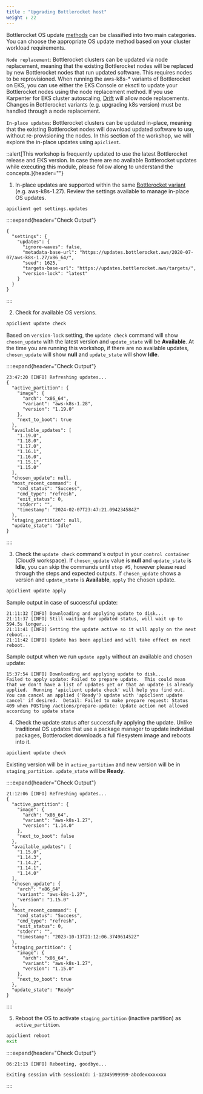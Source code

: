 ```yaml
---
title : "Upgrading Bottlerocket host"
weight : 22
---
```


Bottlerocket OS update [methods](https://bottlerocket.dev/en/os/latest/#/update/methods/) can be classified into two main categories. You can choose the appropriate OS update method based on your cluster workload requirements.

`Node replacement`:  Bottlerocket clusters can be updated via node replacement, meaning that the existing Bottlerocket nodes will be replaced by new Bottlerocket nodes that run updated software. This requires nodes to be reprovisioned. When running the aws-k8s-* variants of Bottlerocket on EKS, you can use either the EKS Console or eksctl to update your Bottlerocket nodes using the node replacement method. If you use Karpenter for EKS cluster autoscaling, [Drift](https://catalog.workshops.aws/karpenter/en-US/basic-nodepool/drift) will allow node replacements. Changes in Bottlerocket variants (e.g. upgrading k8s version) must be handled through a node replacement.

`In-place updates`: Bottlerocket clusters can be updated in-place, meaning that the existing Bottlerocket nodes will download updated software to use, without re-provisioning the nodes. In this section of the workshop, we will explore the in-place updates using `apiclient`.

::alert[This workshop is frequently updated to use the latest Bottlerocket release and EKS version. In case there are no available Bottlerocket updates while executing this module, please follow along to understand the concepts.]{header=""}

1. In-place updates are supported within the same [Bottlerocket variant](https://bottlerocket.dev/en/os/latest/#/concepts/variants/) (e.g. aws-k8s-1.27). Review the settings available to manage in-place OS updates.

```bash
apiclient get settings.updates
```

::::expand{header="Check Output"}
```
{
  "settings": {
    "updates": {
      "ignore-waves": false,
      "metadata-base-url": "https://updates.bottlerocket.aws/2020-07-07/aws-k8s-1.27/x86_64/",
      "seed": 1625,
      "targets-base-url": "https://updates.bottlerocket.aws/targets/",
      "version-lock": "latest"
    }
  }
}
```
::::

2. Check for available OS versions.

```bash
apiclient update check
```

Based on `version-lock` setting, the `update check` command will show `chosen_update` with the latest version and `update_state` will be **Available**. At the time you are running this workshop, if there are no available updates, `chosen_update` will show **null** and `update_state` will show **Idle**.

::::expand{header="Check Output"}
```
23:47:20 [INFO] Refreshing updates...
{
  "active_partition": {
    "image": {
      "arch": "x86_64",
      "variant": "aws-k8s-1.28",
      "version": "1.19.0"
    },
    "next_to_boot": true
  },
  "available_updates": [
    "1.19.0",
    "1.18.0",
    "1.17.0",
    "1.16.1",
    "1.16.0",
    "1.15.1",
    "1.15.0"
  ],
  "chosen_update": null,
  "most_recent_command": {
    "cmd_status": "Success",
    "cmd_type": "refresh",
    "exit_status": 0,
    "stderr": "",
    "timestamp": "2024-02-07T23:47:21.094234584Z"
  },
  "staging_partition": null,
  "update_state": "Idle"
}
```
::::

3. Check the `update check` command's output in your `control container` (Cloud9 workspace). If `chosen_update` value is **null** and `update_state` is **Idle**, you can skip the commands until `step #5`, however please read through the steps and expected outputs. If `chosen_update` shows a version and `update_state` is **Available**, `apply` the chosen update.

```bash
apiclient update apply
```

Sample output in case of successful update:

```
21:11:32 [INFO] Downloading and applying update to disk...
21:11:37 [INFO] Still waiting for updated status, will wait up to 594.5s longer...
21:11:41 [INFO] Setting the update active so it will apply on the next reboot...
21:11:42 [INFO] Update has been applied and will take effect on next reboot.
```

Sample output when we run `update apply` without an available and chosen update:

```
15:37:54 [INFO] Downloading and applying update to disk...
Failed to apply update: Failed to prepare update.  This could mean that we don't have a list of updates yet or that an update is already applied.  Running 'apiclient update check' will help you find out.  You can cancel an applied ('Ready') update with 'apiclient update cancel' if desired.  Detail: Failed to make prepare request: Status 409 when POSTing /actions/prepare-update: Update action not allowed according to update state
```

4. Check the update status after successfully applying the update. Unlike traditional OS updates that use a package manager to update individual packages, Bottlerocket downloads a full filesystem image and reboots into it.

```bash
apiclient update check
```

Existing version will be in `active_partition` and new version will be in `staging_partition`. `update_state` will be **Ready**.

::::expand{header="Check Output"}
```
21:12:06 [INFO] Refreshing updates...
{
  "active_partition": {
    "image": {
      "arch": "x86_64",
      "variant": "aws-k8s-1.27",
      "version": "1.14.0"
    },
    "next_to_boot": false
  },
  "available_updates": [
    "1.15.0",
    "1.14.3",
    "1.14.2",
    "1.14.1",
    "1.14.0"
  ],
  "chosen_update": {
    "arch": "x86_64",
    "variant": "aws-k8s-1.27",
    "version": "1.15.0"
  },
  "most_recent_command": {
    "cmd_status": "Success",
    "cmd_type": "refresh",
    "exit_status": 0,
    "stderr": "",
    "timestamp": "2023-10-13T21:12:06.374961452Z"
  },
  "staging_partition": {
    "image": {
      "arch": "x86_64",
      "variant": "aws-k8s-1.27",
      "version": "1.15.0"
    },
    "next_to_boot": true
  },
  "update_state": "Ready"
}
```
::::

5. Reboot the OS to activate `staging_partition` (inactive partition) as `active_partition`.

```bash
apiclient reboot
exit
```

::::expand{header="Check Output"}
```
06:21:13 [INFO] Rebooting, goodbye...

Exiting session with sessionId: i-12345999999-abcdexxxxxxxx
```
::::
